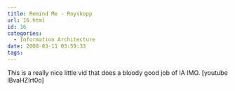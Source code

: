 ```yaml
---
title: Remind Me - Royskopp
url: 16.html
id: 16
categories:
  - Information Architecture
date: 2008-03-11 03:59:33
tags:
---
```


This is a really nice little vid that does a bloody good job of IA IMO. \[youtube lBvaHZIrt0o\]